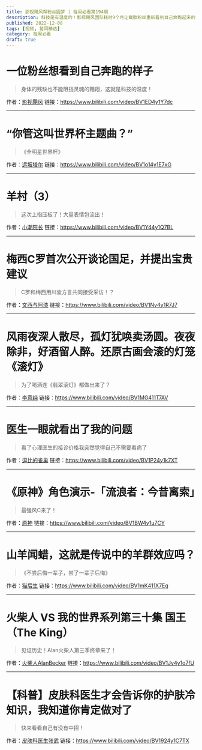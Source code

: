 ```yaml
---
title: 影视飓风帮粉丝圆梦 | 每周必看第194期
description: 科技是有温度的！影视飓风团队耗时9个月让截肢粉丝重新看到自己奔跑起来的样子！
published: 2022-12-08
tags: [视频, 每周精选]
category: 每周必看
draft: true
---
```


# 一位粉丝想看到自己奔跑的样子
> 身体的残缺也不能阻挡灵魂的翱翔，这就是科技的温度！

作者：[影视飓风](https://space.bilibili.com/946974)
链接：https://www.bilibili.com/video/BV1ED4y1Y7dc

---

# “你管这叫世界杯主题曲？”
> 《全明星世界杯》

作者：[远坂塔尔](https://space.bilibili.com/216078326)
链接：https://www.bilibili.com/video/BV1o14y1E7xG

---

# 羊村（3）
> 这次上指压板了！大量表情包流出！

作者：[小潮院长](https://space.bilibili.com/5970160)
链接：https://www.bilibili.com/video/BV1Y44y1Q7BL

---

# 梅西C罗首次公开谈论国足，并提出宝贵建议
> C罗和梅西用川渝方言共同接受采访！？

作者：[文西与阿漆](https://space.bilibili.com/94281836)
链接：https://www.bilibili.com/video/BV1Nv4y1R7J7

---

# 风雨夜深人散尽，孤灯犹唤卖汤圆。夜夜除非，好酒留人醉。还原古画会滚的灯笼《滚灯》
> 为了喝酒连《翡翠滚灯》都做出来了？

作者：[李意纯](https://space.bilibili.com/403065872)
链接：https://www.bilibili.com/video/BV1MG411T7AV

---

# 医生一眼就看出了我的问题
> 看了心理医生的接诊价格我突然觉得自己不需要看病了

作者：[逗比的雀巢](https://space.bilibili.com/5294454)
链接：https://www.bilibili.com/video/BV1P24y1k7XT

---

# 《原神》角色演示-「流浪者：今昔离索」
> 最强风C来了！

作者：[原神](https://space.bilibili.com/401742377)
链接：https://www.bilibili.com/video/BV1BW4y1u7CY

---

# 山羊闻蜡，这就是传说中的羊群效应吗？
> 《不尝后悔一辈子，尝了一辈子后悔》

作者：[猫后生](https://space.bilibili.com/1870883193)
链接：https://www.bilibili.com/video/BV1mK411X7Eq

---

# 火柴人 VS 我的世界系列第三十集 国王（The King）
> 见证历史！Alan火柴人第三季终章来了！

作者：[火柴人AlanBecker](https://space.bilibili.com/519253600)
链接：https://www.bilibili.com/video/BV1Jv4y1o7fU

---

# 【科普】皮肤科医生才会告诉你的护肤冷知识，我知道你肯定做对了
> 快来看看自己有没有中招！

作者：[皮肤科医生张武](https://space.bilibili.com/1838153971)
链接：https://www.bilibili.com/video/BV1924y1C7TX

